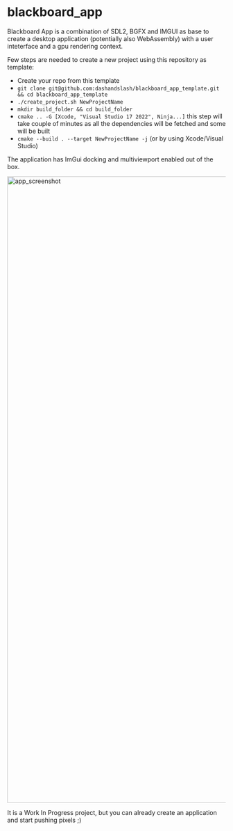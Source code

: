 # blackboard_app

Blackboard App is a combination of SDL2, BGFX and IMGUI as base to create a desktop application (potentially also WebAssembly) with a user inteterface and a gpu rendering context.

Few steps are needed to create a new project using this repository as template:

 - Create your repo from this template
 - `git clone git@github.com:dashandslash/blackboard_app_template.git && cd blackboard_app_template`
 - `./create_project.sh NewProjectName`
 - `mkdir build_folder && cd build_folder`
 - `cmake .. -G [Xcode, "Visual Studio 17 2022", Ninja...]` this step will take couple of minutes as all the dependencies will be fetched and some will be built
 - `cmake --build . --target NewProjectName -j` (or by using Xcode/Visual Studio)
 
 The application has ImGui docking and multiviewport enabled out of the box.
 
 <img width="1440" alt="app_screenshot" src="https://user-images.githubusercontent.com/920858/186971987-e6d05232-c445-47b5-b4f8-a0d62f126aa6.png">

It is a Work In Progress project, but you can already create an application and start pushing pixels ;) 
